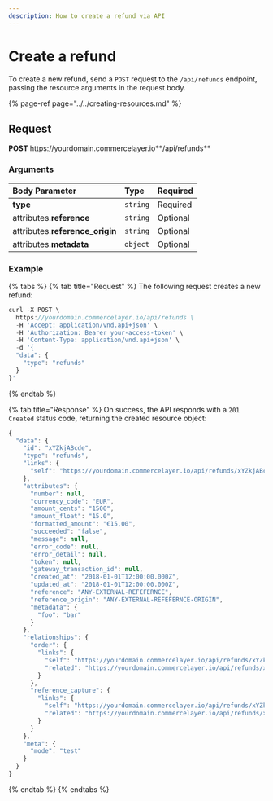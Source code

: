 ```yaml
---
description: How to create a refund via API
---
```


# Create a refund

To create a new refund, send a `POST` request to the `/api/refunds` endpoint, passing the resource arguments in the request body.

{% page-ref page="../../creating-resources.md" %}

## Request

**POST** https://<i></i>yourdomain.commercelayer.io**/api/refunds**

### Arguments

| Body Parameter | Type | Required |
| :--- | :--- | :--- |
| **type** | `string` | Required |
| attributes.**reference** | `string` | Optional |
| attributes.**reference_origin** | `string` | Optional |
| attributes.**metadata** | `object` | Optional |

### Example

{% tabs %}
{% tab title="Request" %}
The following request creates a new refund:

```javascript
curl -X POST \
  https://yourdomain.commercelayer.io/api/refunds \
  -H 'Accept: application/vnd.api+json' \
  -H 'Authorization: Bearer your-access-token' \
  -H 'Content-Type: application/vnd.api+json' \
  -d '{
  "data": {
    "type": "refunds"
  }
}'
```
{% endtab %}

{% tab title="Response" %}
On success, the API responds with a `201 Created` status code, returning the created resource object:

```javascript
{
  "data": {
    "id": "xYZkjABcde",
    "type": "refunds",
    "links": {
      "self": "https://yourdomain.commercelayer.io/api/refunds/xYZkjABcde"
    },
    "attributes": {
      "number": null,
      "currency_code": "EUR",
      "amount_cents": "1500",
      "amount_float": "15.0",
      "formatted_amount": "€15,00",
      "succeeded": "false",
      "message": null,
      "error_code": null,
      "error_detail": null,
      "token": null,
      "gateway_transaction_id": null,
      "created_at": "2018-01-01T12:00:00.000Z",
      "updated_at": "2018-01-01T12:00:00.000Z",
      "reference": "ANY-EXTERNAL-REFEFERNCE",
      "reference_origin": "ANY-EXTERNAL-REFEFERNCE-ORIGIN",
      "metadata": {
        "foo": "bar"
      }
    },
    "relationships": {
      "order": {
        "links": {
          "self": "https://yourdomain.commercelayer.io/api/refunds/xYZkjABcde/relationships/order",
          "related": "https://yourdomain.commercelayer.io/api/refunds/xYZkjABcde/order"
        }
      },
      "reference_capture": {
        "links": {
          "self": "https://yourdomain.commercelayer.io/api/refunds/xYZkjABcde/relationships/reference_capture",
          "related": "https://yourdomain.commercelayer.io/api/refunds/xYZkjABcde/reference_capture"
        }
      }
    },
    "meta": {
      "mode": "test"
    }
  }
}
```
{% endtab %}
{% endtabs %}

